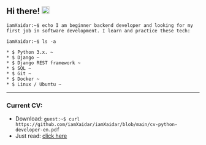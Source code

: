 ## Hi there! <img src="https://github.com/blackcater/blackcater/raw/main/images/Hi.gif" height="20"/>

```iamXaidar:~$ echo I am beginner backend developer and looking for my first job in software development. I learn and practice these tech:```

```iamXaidar:~$ ls -a```
```
* $ Python 3.x. ~
* $ Django ~
* $ Django REST framework ~
* $ SQL ~
* $ Git ~
* $ Docker ~
* $ Linux / Ubuntu ~
```
<hr>

### Current CV:
* Download: ```guest:~$ curl https://github.com/iamXaidar/iamXaidar/blob/main/cv-python-developer-en.pdf```
* Just read: [click here](https://github.com/iamXaidar/iamXaidar/blob/main/cv-python-developer-en.pdf)
